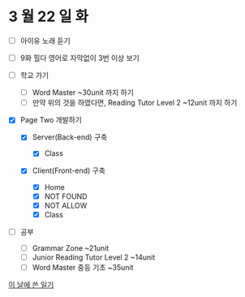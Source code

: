 # 3 월 22 일 화

- [ ] 아이유 노래 듣기

- [ ] 9화 힐다 영어로 자막없이 3번 이상 보기

- [ ] 학교 가기

  - [ ] Word Master ~30unit 까지 하기
  - [ ] 만약 위의 것을 하였다면, Reading Tutor Level 2 ~12unit 까지 하기

- [x] Page Two 개발하기

  - [x] Server(Back-end) 구축

    - [x] Class

  - [x] Client(Front-end) 구축

    - [x] Home
    - [x] NOT FOUND
    - [x] NOT ALLOW
    - [x] Class

- [ ] 공부

  - [ ] Grammar Zone ~21unit
  - [ ] Junior Reading Tutor Level 2 ~14unit
  - [ ] Word Master 중등 기초 ~35unit

[이 날에 쓴 일기](../../../diary/2022/3/22.md)
